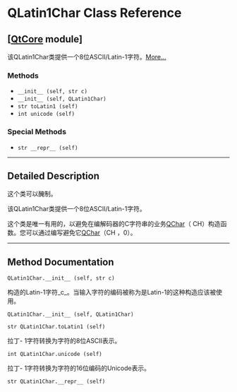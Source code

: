 # QLatin1Char Class Reference

## [[QtCore](index.htm) module]

该QLatin1Char类提供一个8位ASCII/Latin-1字符。[More...](#details)

### Methods

*   `__init__ (self, str c)`
*   `__init__ (self, QLatin1Char)`
*   `str toLatin1 (self)`
*   `int unicode (self)`

### Special Methods

*   `str __repr__ (self)`

* * *

## Detailed Description

这个类可以醃制。

该QLatin1Char类提供一个8位ASCII/Latin-1字符。

这个类是唯一有用的，以避免在编解码器的C字符串的业务[QChar](qchar.html)（ CH）构造函数。您可以通过编写避免它[QChar](qchar.html)（CH ，0）。

* * *

## Method Documentation

```
QLatin1Char.__init__ (self, str c)
```

构造的Latin-1字符_c_。当输入字符的编码被称为是Latin-1的这种构造应该被使用。

```
QLatin1Char.__init__ (self, QLatin1Char)
```

```
str QLatin1Char.toLatin1 (self)
```

拉丁- 1字符转换为字符的8位ASCII表示。

```
int QLatin1Char.unicode (self)
```

拉丁- 1字符转换为字符的16位编码的Unicode表示。

```
str QLatin1Char.__repr__ (self)
```